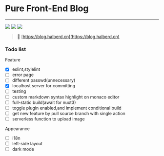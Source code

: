# Pure Front-End Blog
---

![](https://img.shields.io/github/license/yunyuyuan/nuxt3-blog) ![](https://img.shields.io/badge/vue-v3-%234FC08D?logo=vue.js) ![](https://img.shields.io/badge/nuxt-v3-%2300DC82?logo=nuxt.js)

> 🚀 [https://blog.halberd.cn](https://blog.halberd.cn)

### Todo list
Feature
- [x] eslint,stylelint
- [ ] error page
- [ ] different passwd(unnecessary)
- [x] localhost server for committing
- [ ] testing
- [ ] custom markdown syntax highlight on monaco editor 
- [ ] full-static build(await for nuxt3)
- [ ] toggle plugin enabled,and implement conditional build
- [ ] get new feature by pull source branch with single action 
- [ ] serverless function to upload image

Appearance
- [ ] i18n
- [ ] left-side layout
- [ ] dark mode